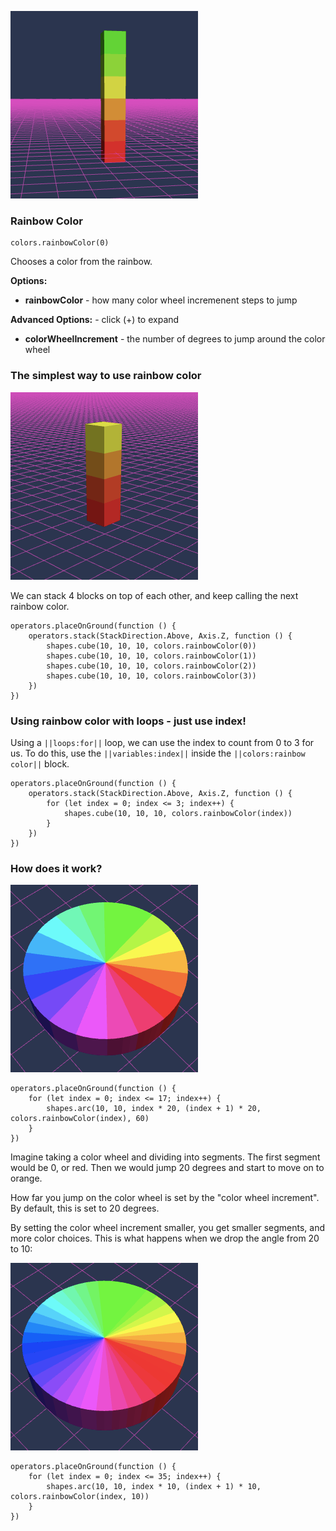 ![Rainbow Color](/docs/reference/colors/rainbow.png?v=DOCVER-1) 
### Rainbow Color
```sig 
colors.rainbowColor(0)
```
Chooses a color from the rainbow.

**Options:**
* **rainbowColor** - how many color wheel incremenent steps to jump

**Advanced Options:** - click (+) to expand
* **colorWheelIncrement** - the number of degrees to jump around the color wheel


### The simplest way to use rainbow color
![Rainbow Blocks ](/docs/reference/colors/rainbow-blocks.png?v=DOCVER-1)

We can stack 4 blocks on top of each other, and keep calling the next
rainbow color.

```blocks
operators.placeOnGround(function () {
    operators.stack(StackDirection.Above, Axis.Z, function () {
        shapes.cube(10, 10, 10, colors.rainbowColor(0))
        shapes.cube(10, 10, 10, colors.rainbowColor(1))
        shapes.cube(10, 10, 10, colors.rainbowColor(2))
        shapes.cube(10, 10, 10, colors.rainbowColor(3))
    })
})
```


### Using rainbow color with loops - just use index!
Using a ``||loops:for||`` loop, we can use the index to count from 0 to 3 for us.  To do this, use the ``||variables:index||`` inside the ``||colors:rainbow color||`` block.

```blocks
operators.placeOnGround(function () {
    operators.stack(StackDirection.Above, Axis.Z, function () {
        for (let index = 0; index <= 3; index++) {
            shapes.cube(10, 10, 10, colors.rainbowColor(index))
        }
    })
})

```


### How does it work?

![Rainbow Color 20 degrees](/docs/reference/colors/rainbow-colorwheel.png?v=DOCVER-1) 
```blocks
operators.placeOnGround(function () {
    for (let index = 0; index <= 17; index++) {
        shapes.arc(10, 10, index * 20, (index + 1) * 20, colors.rainbowColor(index), 60)
    }
})
```

Imagine taking a color wheel and dividing into segments.  The first segment would be 0, or red.  Then we would jump 20 degrees and start to move on to orange.  

How far you jump on the color wheel is set by the "color wheel increment".  By default, this is set to 20 degrees.   

By setting the color wheel increment smaller, you get smaller segments, and more color choices. This is what happens when we drop the angle from 20 to 10:

![Rainbow Color 10 degrees ](/docs/reference/colors/rainbow-colorwheel-10.png?v=DOCVER-1) 

```blocks
operators.placeOnGround(function () {
    for (let index = 0; index <= 35; index++) {
        shapes.arc(10, 10, index * 10, (index + 1) * 10, colors.rainbowColor(index, 10))
    }
})
```